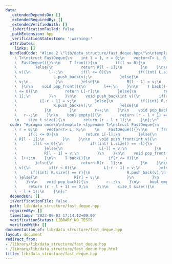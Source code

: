 ```yaml
---
data:
  _extendedDependsOn: []
  _extendedRequiredBy: []
  _extendedVerifiedWith: []
  _isVerificationFailed: false
  _pathExtension: hpp
  _verificationStatusIcon: ':warning:'
  attributes:
    links: []
  bundledCode: "#line 2 \"lib/data_structure/fast_deque.hpp\"\n\ntemplate <typename\
    \ T>\nstruct FastDeque{\n    int l = 1, r = 0;\n    vector<T> L, R;\n    \n  \
    \  FastDeque(){}\n\n    T front(){\n        if(l <= 0){\n            return L[-l];\n\
    \        }else{\n            return R[l - 1];\n        }\n    }\n\n    void push_front(int\
    \ v){\n        l--;\n        if(l <= 0){\n            if((int) L.size() == -l){\n\
    \                L.push_back(v);\n            }else{\n                L[-l] =\
    \ v;\n            }\n        }else{\n            R[l - 1] = v;\n        }\n  \
    \  }\n\n    void pop_front(){\n        l++;\n    }\n\n    T back(){\n        if(r\
    \ <= 0){\n            return L[-r];\n        }else{\n            return R[r -\
    \ 1];\n        }\n    }\n\n    void push_back(int v){\n        if(r < 0){\n  \
    \          L[-r - 1] = v;\n        }else{\n            if((int) R.size() == r){\n\
    \                R.push_back(v);\n            }else{\n                R[r] = v;\n\
    \            }\n        }\n        r++;\n    }\n\n    void pop_back(){\n     \
    \   r--;\n    }\n\n    bool empty(){\n        return (r - l + 1) == 0;\n    }\n\
    \n    size_t size(){\n        return (r - l + 1);\n    }\n};\n"
  code: "#pragma once\n\ntemplate <typename T>\nstruct FastDeque{\n    int l = 1,\
    \ r = 0;\n    vector<T> L, R;\n    \n    FastDeque(){}\n\n    T front(){\n   \
    \     if(l <= 0){\n            return L[-l];\n        }else{\n            return\
    \ R[l - 1];\n        }\n    }\n\n    void push_front(int v){\n        l--;\n \
    \       if(l <= 0){\n            if((int) L.size() == -l){\n                L.push_back(v);\n\
    \            }else{\n                L[-l] = v;\n            }\n        }else{\n\
    \            R[l - 1] = v;\n        }\n    }\n\n    void pop_front(){\n      \
    \  l++;\n    }\n\n    T back(){\n        if(r <= 0){\n            return L[-r];\n\
    \        }else{\n            return R[r - 1];\n        }\n    }\n\n    void push_back(int\
    \ v){\n        if(r < 0){\n            L[-r - 1] = v;\n        }else{\n      \
    \      if((int) R.size() == r){\n                R.push_back(v);\n           \
    \ }else{\n                R[r] = v;\n            }\n        }\n        r++;\n\
    \    }\n\n    void pop_back(){\n        r--;\n    }\n\n    bool empty(){\n   \
    \     return (r - l + 1) == 0;\n    }\n\n    size_t size(){\n        return (r\
    \ - l + 1);\n    }\n};"
  dependsOn: []
  isVerificationFile: false
  path: lib/data_structure/fast_deque.hpp
  requiredBy: []
  timestamp: '2023-06-03 17:14:12+09:00'
  verificationStatus: LIBRARY_NO_TESTS
  verifiedWith: []
documentation_of: lib/data_structure/fast_deque.hpp
layout: document
redirect_from:
- /library/lib/data_structure/fast_deque.hpp
- /library/lib/data_structure/fast_deque.hpp.html
title: lib/data_structure/fast_deque.hpp
---
```

